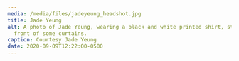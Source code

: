 ```yaml
---
media: /media/files/jadeyeung_headshot.jpg
title: Jade Yeung
alt: A photo of Jade Yeung, wearing a black and white printed shirt, standing in
  front of some curtains.
caption: Courtesy Jade Yeung
date: 2020-09-09T12:22:00-0500
---
```

